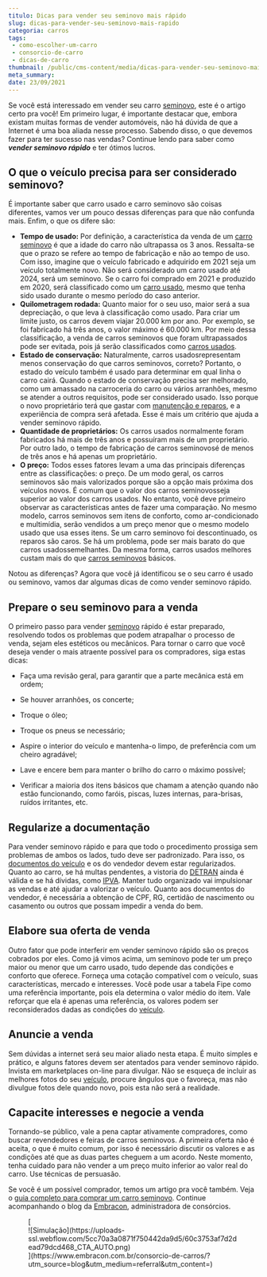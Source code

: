 ```yaml
---
titulo: Dicas para vender seu seminovo mais rápido
slug: dicas-para-vender-seu-seminovo-mais-rapido
categoria: carros
tags:
 - como-escolher-um-carro
 - consorcio-de-carro
 - dicas-de-carro
thumbnail: /public/cms-content/media/dicas-para-vender-seu-seminovo-mais-rapido.jpg
meta_summary: 
date: 23/09/2021
---
```

Se você está interessado em vender seu carro [seminovo](https://www.embracon.com.br/carros/consorcio-de-veiculos-seminovos), este é o artigo certo pra você! Em primeiro lugar, é importante destacar que, embora existam muitas formas de vender automóveis, não há dúvida de que a Internet é uma boa aliada nesse processo. Sabendo disso, o que devemos fazer para ter sucesso nas vendas? Continue lendo para saber como ***vender seminovo rápido*** e ter ótimos lucros.

O que o veículo precisa para ser considerado seminovo? 
-------------------------------------------------------

É importante saber que carro usado e carro seminovo são coisas diferentes, vamos ver um pouco dessas diferenças para que não confunda mais. Enfim, o que os difere são:

- **Tempo de usado:** Por definição, a característica da venda de um [carro seminovo](https://www.embracon.com.br/blog/carro-novo-ou-seminovo-saiba-qual-e-mais-vantajoso-no-cenario-atual) ​​é que a idade do carro não ultrapassa os 3 anos. Ressalta-se que o prazo se refere ao tempo de fabricação e não ao tempo de uso. Com isso, imagine que o veículo fabricado e adquirido em 2021 seja um veículo totalmente novo. Não será considerado um carro usado até 2024, será um seminovo. Se o carro foi comprado em 2021 e produzido em 2020, será classificado como um [carro usado](https://www.embracon.com.br/blog/comprar-carro-usado-com-a-carta-de-credito-do-consorcio), mesmo que tenha sido usado durante o mesmo período do caso anterior.
- **Quilometragem rodada:** Quanto maior for o seu uso, maior será a sua depreciação, o que leva à classificação como usado. Para criar um limite justo, os carros devem viajar 20.000 km por ano. Por exemplo, se foi fabricado há três anos, o valor máximo é 60.000 km. Por meio dessa classificação, a venda de carros seminovos que foram ultrapassados ​​pode ser evitada, pois já serão classificados como [carros usados](https://www.embracon.com.br/blog/os-cuidados-que-voce-precisa-ter-na-compra-de-um-carro-usado).
- **Estado de conservação:** Naturalmente, carros usados ​​representam menos conservação do que carros seminovos, correto? Portanto, o estado do veículo também é usado para determinar em qual linha o carro cairá. Quando o estado de conservação precisa ser melhorado, como um amassado na carroceria do carro ou vários arranhões, mesmo se atender a outros requisitos, pode ser considerado usado. Isso porque o novo proprietário terá que gastar com [manutenção e reparos](https://www.embracon.com.br/blog/manutencao-preventiva-vale-a-pena-investir), e a experiência de compra será afetada. Esse é mais um critério que ajuda a vender seminovo rápido.
- **Quantidade de proprietários:** Os carros usados normalmente foram fabricados há mais de três anos e possuíram mais de um proprietário. Por outro lado, o tempo de fabricação de carros seminovos ​​é de menos de três anos e há apenas um proprietário.
- **O preço:** Todos esses fatores levam a uma das principais diferenças entre as classificações: o preço. De um modo geral, os carros seminovos ​​são mais valorizados porque são a opção mais próxima dos veículos novos. É comum que o valor dos carros seminovos ​​seja superior ao valor dos carros usados. No entanto, você deve primeiro observar as características antes de fazer uma comparação. No mesmo modelo, carros seminovos ​​sem itens de conforto, como ar-condicionado e multimídia, serão vendidos a um preço menor que o mesmo modelo usado que usa esses itens. Se um carro seminovo foi descontinuado, os reparos são caros. Se há um problema, pode ser mais barato do que carros usados ​​semelhantes. Da mesma forma, carros usados ​​melhores custam mais do que [carros seminovos](https://www.embracon.com.br/blog/carro-seminovo-guia-completo-para-comprar) ​​básicos.

Notou as diferenças? Agora que você já identificou se o seu carro é usado ou seminovo, vamos dar algumas dicas de como vender seminovo rápido.

Prepare o seu seminovo para a venda 
------------------------------------

O primeiro passo para vender [seminovo](https://www.embracon.com.br/blog/carro-zero-ou-seminovo) rápido ​​é estar preparado, resolvendo todos os problemas que podem atrapalhar o processo de venda, sejam eles estéticos ou mecânicos. Para tornar o carro que você deseja vender o mais atraente possível para os compradores, siga estas dicas:

- Faça uma revisão geral, para garantir que a parte mecânica está em ordem;
- Se houver arranhões, os concerte;
- Troque o óleo;
- Troque os pneus se necessário;

- Aspire o interior do veículo e mantenha-o limpo, de preferência com um cheiro agradável;
- Lave e encere bem para manter o brilho do carro o máximo possível;
- Verificar a maioria dos itens básicos que chamam a atenção quando não estão funcionando, como faróis, piscas, luzes internas, para-brisas, ruídos irritantes, etc.

Regularize a documentação 
--------------------------

Para vender seminovo rápido e para que todo o procedimento prossiga sem problemas de ambos os lados, tudo deve ser padronizado. Para isso, os [documentos do veículo](https://www.embracon.com.br/blog/transferencia-de-veiculo-como-funciona) e os do vendedor devem estar regularizados. Quanto ao carro, se há multas pendentes, a vistoria do [DETRAN](https://www.detran.sp.gov.br/wps/portal/portaldetran/cidadao/home/!ut/p/z1/jdBdi4JQEAbgX-Ot8-qROHZ3-tK1Fbdi085NWNhRUE-orX-_aGNhoaS5m-F5Z2BIUkKyTn8KlXaFrtPy1u_kaB-sMPV9bn9Ga8_FioeRZ29sIGQU3wFelADJd_IDQA6vj0neCXOwcSeWAJ9vFxB8zRbWPLKxxAP8nfCs2RTCdZzwI1gyuOwBBo4EJFWpD7__EPWBcUWyyU5ZkzXmpbmN8647t2MDBvq-N5XWqszMo64MPIvkuu0o-S_pXH0nKL6qmLfiCmRqh2E!/dz/d5/L2dBISEvZ0FBIS9nQSEh/) ainda é válida e se há dívidas, como [IPVA](https://www.ipva.fazenda.sp.gov.br/IPVANET_Consulta/Consulta.aspx). Manter tudo organizado vai impulsionar as vendas e até ajudar a valorizar o veículo. Quanto aos documentos do vendedor, é necessária a obtenção de CPF, RG, certidão de nascimento ou casamento ou outros que possam impedir a venda do bem.

Elabore sua oferta de venda 
----------------------------

Outro fator que pode interferir em vender seminovo rápido são os preços cobrados por eles. Como já vimos acima, um seminovo pode ter um preço maior ou menor que um carro usado, tudo depende das condições e conforto que oferece. Forneça uma cotação compatível com o veículo, suas características, mercado e interesses. Você pode usar a tabela Fipe como uma referência importante, pois ela determina o valor médio do item. Vale reforçar que ela é apenas uma referência, os valores podem ser reconsiderados dadas as condições do [veículo](https://www.embracon.com.br/blog/guia-para-consorcio-de-automoveis-de-a-a-z).

Anuncie a venda 
----------------

Sem dúvidas a internet será seu maior aliado nesta etapa. É muito simples e prático, e alguns fatores devem ser atentados para vender seminovo rápido. Invista em marketplaces on-line para divulgar. Não se esqueça de incluir as melhores fotos do seu [veículo](https://www.embracon.com.br/blog/8-detalhes-para-prestar-atencao-na-hora-de-comprar-um-carro), procure ângulos que o favoreça, mas não divulgue fotos dele quando novo, pois esta não será a realidade.

Capacite interesses e negocie a venda 
--------------------------------------

Tornando-se público, vale a pena captar ativamente compradores, como buscar revendedores e feiras de carros seminovos. A primeira oferta não é aceita, o que é muito comum, por isso é necessário discutir os valores e as condições até que as duas partes cheguem a um acordo. Neste momento, tenha cuidado para não vender a um preço muito inferior ao valor real do carro. Use técnicas de persuasão.

Se você é um possível comprador, temos um artigo pra você também. Veja o [guia completo para comprar um carro seminovo](https://www.embracon.com.br/blog/carro-seminovo-guia-completo-para-comprar). Continue acompanhando o blog da [Embracon](https://www.embracon.com.br/a-embracon), administradora de consórcios.

<figure class="w-richtext-figure-type-image w-richtext-align-center">[<div>![Simulação](https://uploads-ssl.webflow.com/5cc70a3a0871f750442da9d5/60c3753af7d2dead79dcd468_CTA_AUTO.png)</div>](https://www.embracon.com.br/consorcio-de-carros/?utm_source=blog&utm_medium=referral&utm_content=)</figure>

